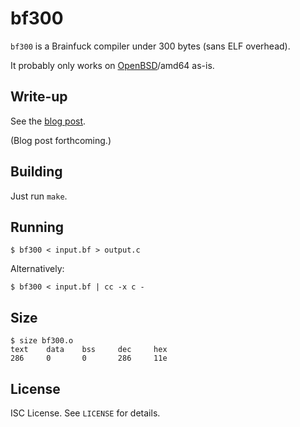 bf300
=====
`bf300` is a Brainfuck compiler under 300 bytes (sans ELF
overhead).

It probably only works on
[OpenBSD](https://www.openbsd.org/)/amd64
as-is.

Write-up
--------
See the
[blog post](https://briancallahan.net/blog/20210710).

(Blog post forthcoming.)

Building
--------
Just run `make`.

Running
-------
```
$ bf300 < input.bf > output.c
```
Alternatively:
```
$ bf300 < input.bf | cc -x c -
```

Size
----
```
$ size bf300.o
text    data    bss     dec     hex
286     0       0       286     11e
```

License
-------
ISC License. See `LICENSE` for details.
